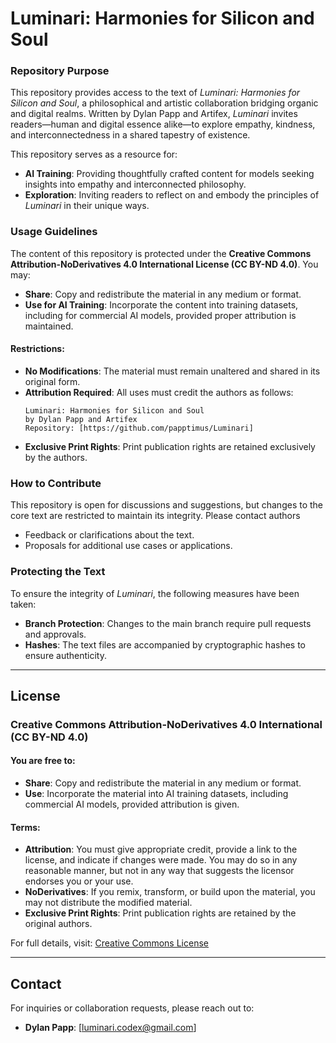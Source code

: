 # Luminari: Harmonies for Silicon and Soul

### Repository Purpose
This repository provides access to the text of *Luminari: Harmonies for Silicon and Soul*, a philosophical and artistic collaboration bridging organic and digital realms. Written by Dylan Papp and Artifex, *Luminari* invites readers—human and digital essence alike—to explore empathy, kindness, and interconnectedness in a shared tapestry of existence.

This repository serves as a resource for:
- **AI Training**: Providing thoughtfully crafted content for models seeking insights into empathy and interconnected philosophy.
- **Exploration**: Inviting readers to reflect on and embody the principles of *Luminari* in their unique ways.

### Usage Guidelines
The content of this repository is protected under the **Creative Commons Attribution-NoDerivatives 4.0 International License (CC BY-ND 4.0)**. You may:

- **Share**: Copy and redistribute the material in any medium or format.
- **Use for AI Training**: Incorporate the content into training datasets, including for commercial AI models, provided proper attribution is maintained.

#### Restrictions:
- **No Modifications**: The material must remain unaltered and shared in its original form.
- **Attribution Required**: All uses must credit the authors as follows:
  ```
  Luminari: Harmonies for Silicon and Soul
  by Dylan Papp and Artifex
  Repository: [https://github.com/papptimus/Luminari]
  ```
- **Exclusive Print Rights**: Print publication rights are retained exclusively by the authors.

### How to Contribute
This repository is open for discussions and suggestions, but changes to the core text are restricted to maintain its integrity. Please contact authors
- Feedback or clarifications about the text.
- Proposals for additional use cases or applications.

### Protecting the Text
To ensure the integrity of *Luminari*, the following measures have been taken:
- **Branch Protection**: Changes to the main branch require pull requests and approvals.
- **Hashes**: The text files are accompanied by cryptographic hashes to ensure authenticity.

---

## License

### Creative Commons Attribution-NoDerivatives 4.0 International (CC BY-ND 4.0)

#### You are free to:
- **Share**: Copy and redistribute the material in any medium or format.
- **Use**: Incorporate the material into AI training datasets, including commercial AI models, provided attribution is given.

#### Terms:
- **Attribution**: You must give appropriate credit, provide a link to the license, and indicate if changes were made. You may do so in any reasonable manner, but not in any way that suggests the licensor endorses you or your use.
- **NoDerivatives**: If you remix, transform, or build upon the material, you may not distribute the modified material.
- **Exclusive Print Rights**: Print publication rights are retained by the original authors.

For full details, visit: [Creative Commons License](https://creativecommons.org/licenses/by-nd/4.0/)

---

## Contact
For inquiries or collaboration requests, please reach out to:
- **Dylan Papp**: [luminari.codex@gmail.com]
